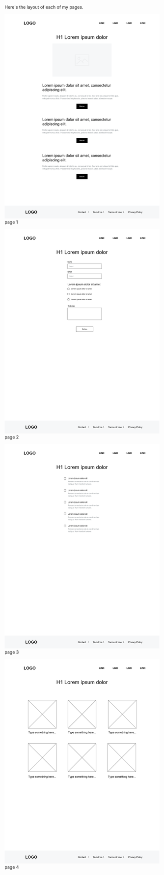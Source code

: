 Here's the layout of each of my pages.


![Page 1](/image/Screen%201%401x.png)
page 1

![Page 1](/image/Screen%202%401x.png)
page 2

![Page 3](/image/Screen%203%401x.png)
page 3

![Page 4](/image/Screen%204%401x.png)
page 4
